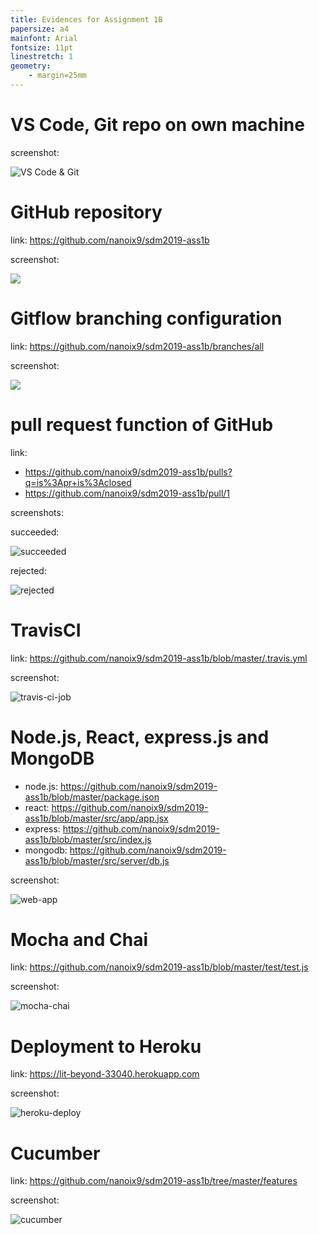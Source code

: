 ```yaml
---
title: Evidences for Assignment 1B
papersize: a4
mainfont: Arial
fontsize: 11pt
linestretch: 1
geometry:
    - margin=25mm
---
```



# VS Code, Git repo on own machine

screenshot: 

![VS Code & Git](img/vscode-git.png)

# GitHub repository

link: <https://github.com/nanoix9/sdm2019-ass1b>

screenshot: 

![](img/github.png)

# Gitflow branching configuration

link: <https://github.com/nanoix9/sdm2019-ass1b/branches/all>

screenshot: 

![](img/gitflow.png)

# pull request function of GitHub

link:

- <https://github.com/nanoix9/sdm2019-ass1b/pulls?q=is%3Apr+is%3Aclosed>
- <https://github.com/nanoix9/sdm2019-ass1b/pull/1>

screenshots:

succeeded: 

![succeeded](img/pullrequest.png)

rejected: 

![rejected](img/pullrequest-rejected.png)

# TravisCI

link: <https://github.com/nanoix9/sdm2019-ass1b/blob/master/.travis.yml>

screenshot: 

![travis-ci-job](img/travis-ci-job.png)

# Node.js, React, express.js and MongoDB

- node.js: <https://github.com/nanoix9/sdm2019-ass1b/blob/master/package.json>
- react: <https://github.com/nanoix9/sdm2019-ass1b/blob/master/src/app/app.jsx>
- express: <https://github.com/nanoix9/sdm2019-ass1b/blob/master/src/index.js>
- mongodb: <https://github.com/nanoix9/sdm2019-ass1b/blob/master/src/server/db.js>

screenshot: 

![web-app](img/web-app.png)

# Mocha and Chai

link: <https://github.com/nanoix9/sdm2019-ass1b/blob/master/test/test.js>

screenshot: 

![mocha-chai](img/mocha-chai.png)
    
# Deployment to Heroku
    
link: <https://lit-beyond-33040.herokuapp.com>

screenshot: 

![heroku-deploy](img/heroku-deploy.png)

# Cucumber

link: <https://github.com/nanoix9/sdm2019-ass1b/tree/master/features>

screenshot: 

![cucumber](img/cucumber.png)
